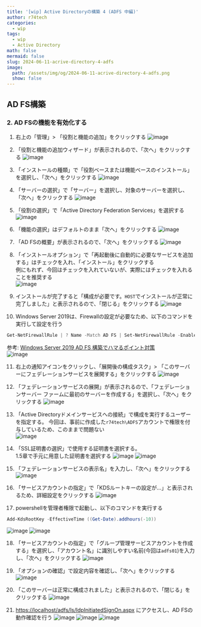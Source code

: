 ```yaml
---
title: '[wip] Active Directoryの構築 4 (ADFS 中編)'
author: r74tech
categories:
  - wip
tags:
  - wip
  - Active Directory
math: false
mermaid: false
slug: 2024-06-11-acrive-directory-4-adfs
image:
  path: /assets/img/og/2024-06-11-acrive-directory-4-adfs.png
  show: false
---
```


## AD FS構築
### 2. AD FSの機能を有効化する

1. 右上の「管理」> 「役割と機能の追加」をクリックする
![image](/assets/img/post/2024-06-11/adfs02/001.png)

2. 「役割と機能の追加ウィザード」が表示されるので、「次へ」をクリックする
![image](/assets/img/post/2024-06-11/adfs02/002.png)

3. 「インストールの種類」で「役割ベースまたは機能ベースのインストール」を選択し、「次へ」をクリックする
![image](/assets/img/post/2024-06-11/adfs02/003.png)

4. 「サーバーの選択」で「サーバー」を選択し、対象のサーバーを選択し、「次へ」をクリックする
![image](/assets/img/post/2024-06-11/adfs02/004.png)

5. 「役割の選択」で「Active Directory Federation Services」を選択する
![image](/assets/img/post/2024-06-11/adfs02/005.png)

6. 「機能の選択」はデフォルトのまま「次へ」をクリックする
![image](/assets/img/post/2024-06-11/adfs02/006.png)

7. 「AD FSの概要」が表示されるので、「次へ」をクリックする
![image](/assets/img/post/2024-06-11/adfs02/007.png)

8. 「インストールオプション」で「再起動後に自動的に必要なサービスを追加する」はチェックを入れ、「インストール」をクリックする  
例にもれず、今回はチェックを入れていないが、実際にはチェックを入れることを推奨する  
![image](/assets/img/post/2024-06-11/adfs02/008.png)

9. インストールが完了すると「構成が必要です。`HOST`でインストールが正常に完了しました」と表示されるので、「閉じる」をクリックする
![image](/assets/img/post/2024-06-11/adfs02/009.png)

10.  Windows Server 2019は、Firewallの設定が必要なため、以下のコマンドを実行して設定を行う
```powershell
Get-NetFirewallRule | ? Name -Match AD FS | Set-NetFirewallRule -Enabled True
```
参考: [Windows Server 2019 AD FS 構築でハマるポイント対策](https://www.vwnet.jp/windows/WS19/2019043001/WS19ADFS.htm)  
![image](/assets/img/post/2024-06-11/adfs02/010.png)

11.  右上の通知アイコンをクリックし、「展開後の構成タスク」> 「このサーバーにフェデレーションサービスを展開する」をクリックする
![image](/assets/img/post/2024-06-11/adfs02/011.png)

1.  「フェデレーションサービスの展開」が表示されるので、「フェデレーションサーバー ファームに最初のサーバーを作成する」を選択し、「次へ」をクリックする
![image](/assets/img/post/2024-06-11/adfs02/012.png)

1. 「Active Directoryドメインサービスへの接続」で構成を実行するユーザーを指定する。
今回は、事前に作成した`r74tech\ADFS`アカウントで権限を付与しているため、このままで問題ない  
![image](/assets/img/post/2024-06-11/adfs02/013.png)

1. 「SSL証明書の選択」で使用する証明書を選択する。  
1.5章で手元に用意した証明書を選択する
![image](/assets/img/post/2024-06-11/adfs02/014.png)
![image](/assets/img/post/2024-06-11/adfs02/015.png)

15. 「フェデレーションサービスの表示名」を入力し、「次へ」をクリックする
![image](/assets/img/post/2024-06-11/adfs02/016.png)

1.  「サービスアカウントの指定」で「KDSルートキーの設定が...」と表示されるため、詳細設定をクリックする
![image](/assets/img/post/2024-06-11/adfs02/017.png)

17. powershellを管理者権限で起動し、以下のコマンドを実行する
```powershell
Add-KdsRootKey -EffectiveTime ((Get-Date).addhours(-10))
```
![image](/assets/img/post/2024-06-11/adfs02/018.png)
![image](/assets/img/post/2024-06-11/adfs02/019.png)

18.  「サービスアカウントの指定」で「グループ管理サービスアカウントを作成する」を選択し、「アカウント名」に識別しやすい名前(今回は`adfs01`)を入力し、「次へ」をクリックする
![image](/assets/img/post/2024-06-11/adfs02/032.png)

19. 「オプションの確認」で設定内容を確認し、「次へ」をクリックする
![image](/assets/img/post/2024-06-11/adfs02/033.png)

20. 「このサーバーは正常に構成されました」と表示されるので、「閉じる」をクリックする
![image](/assets/img/post/2024-06-11/adfs02/034.png)

21. [https://localhost/adfs/ls/IdpInitiatedSignOn.aspx](https://localhost/adfs/ls/IdpInitiatedSignOn.aspx) にアクセスし、AD FSの動作確認を行う
![image](/assets/img/post/2024-06-11/adfs02/036.png)
![image](/assets/img/post/2024-06-11/adfs02/037.png)
![image](/assets/img/post/2024-06-11/adfs02/038.png)

